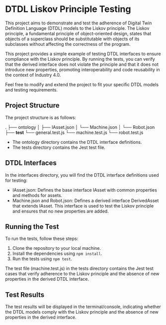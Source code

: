 # DTDL Liskov Principle Testing

This project aims to demonstrate and test the adherence of Digital Twin Definition Language (DTDL) models to the Liskov principle. The Liskov principle, a fundamental principle of object-oriented design, states that objects of a superclass should be substitutable with objects of its subclasses without affecting the correctness of the program.

This project provides a simple example of testing DTDL interfaces to ensure compliance with the Liskov principle. By running the tests, you can verify that the derived interface does not violate the principle and that it does not introduce new properties, promoting interoperability and code reusability in the context of Industry 4.0.

Feel free to modify and extend the project to fit your specific DTDL models and testing requirements.

## Project Structure

The project structure is as follows:

.
├── ontology
│   ├── IAsset.json
│   └── Machine.json
│   └── Robot.json
├── __test__
    └── general.test.js
    └── machine.test.js
    └── robot.test.js



- The ontology directory contains the DTDL interface definitions.
- The tests directory contains the Jest test file.

## DTDL Interfaces

In the interfaces directory, you will find the DTDL interface definitions used for testing:

- IAsset.json: Defines the base interface IAsset with common properties and methods for assets.
- Machine.json and Robot.json: Defines a derived interface DerivedAsset that extends IAsset. This interface is used to test the Liskov principle and ensures that no new properties are added.

## Running the Test

To run the tests, follow these steps:

1. Clone the repository to your local machine.
2. Install the dependencies using `npm install`.
3. Run the tests using `npm test`.

The test file (machine.test.js) in the tests directory contains the Jest test cases that verify adherence to the Liskov principle and the absence of new properties in the derived DTDL interface.

## Test Results

The test results will be displayed in the terminal/console, indicating whether the DTDL models comply with the Liskov principle and the absence of new properties in the derived interface.


